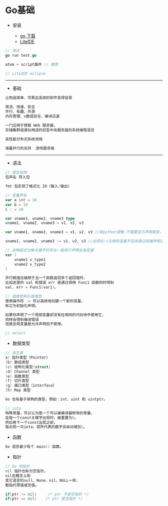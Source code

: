 # **Go基础**

- 安装

  - [go 下载](https://golang.org/dl/)
  - [LiteIDE](https://sourceforge.net/projects/liteide/files/)

```go
// 测试
go run test.go

atom + script插件 // 推荐

// LiteIDE eclipse
```

--------------------------------------------------------------------------------

- 基础

```go
让构造简单、可靠且高效的软件变得容易

简洁、快速、安全
并行、有趣、开源
内存管理、v数组安全、编译迅速

一门应用于搭载 Web 服务器，
存储集群或类似用途的巨型中央服务器的系统编程语言

高性能分布式系统领域

海量并行的支持  游戏服务端
```

--------------------------------------------------------------------------------

- 语法

```go
// 语言结构
包声名 导入包

fmt 包实现了格式化 IO（输入/输出）

// 变量声名
var a int = 10
var b = 10
c : = 10

var vname1, vname2, vname3 type
vname1, vname2, vname3 = v1, v2, v3

var vname1, vname2, vname3 = v1, v2, v3 //和python很像,不需要显示声明类型，自动推断

vname1, vname2, vname3 := v1, v2, v3 //出现在:=左侧的变量不应该是已经被声明过的，否则会导致编译错误

// 这种因式分解关键字的写法一般用于声明全局变量
var (
    vname1 v_type1
    vname2 v_type2
)

并行赋值也被用于当一个函数返回多个返回值时，
比如这里的 val 和错误 err 是通过调用 Func1 函数同时得到
val, err = Func1(var1)。

// 值类型和引用类型
使用操作符 := 可以高效地创建一个新的变量，
称之为初始化声明。

如果你声明了一个局部变量却没有在相同的代码块中使用它，
同样会得到编译错误
但是全局变量是允许声明但不使用。

// select
```

- 数据类型

```go
// 派生类
a) 指针类型（Pointer）
(b) 数组类型
(c) 结构化类型(struct)
(d) Channel 类型
(e) 函数类型
(f) 切片类型
(g) 接口类型（interface）
(h) Map 类型

Go 也有基于架构的类型，例如：int、uint 和 uintptr。

// iota
特殊常量，可以认为是一个可以被编译器修改的常量。
在每一个const关键字出现时，被重置为0，
然后再下一个const出现之前，
每出现一次iota，其所代表的数字会自动增加1。
```

- 函数

```go
Go 语言最少有个 main() 函数。
```

- 指针

```go
// Go 空指针
nil 指针也称为空指针。
nil在概念上和
其它语言的null、None、nil、NULL一样，
都指代零值或空值。

if(ptr != nil)     /* ptr 不是空指针 */
if(ptr == nil)    /* ptr 是空指针 */
```
